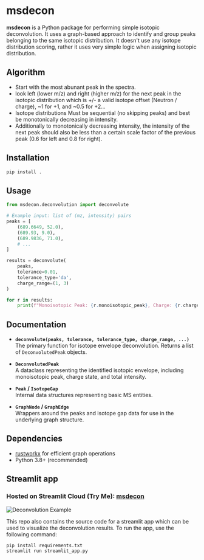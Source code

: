 # msdecon

**msdecon** is a Python package for performing simple isotopic deconvolution. It uses a graph-based approach 
to identify and group peaks belonging to the same isotopic distribution. It doesn't use any isotope distribution
scoring, rather it uses very simple logic when assigning isotopic distribution.

## Algorithm

- Start with the most abunant peak in the spectra.
- look left (lower m/z) and right (higher m/z) for the next peak in the isotopic distribution which is +/- a valid 
isotope offset (Neutron / charge), ~1 for +1, and ~0.5 for +2...
- Isotope distributions Must be sequential (no skipping peaks) and best be monotonically decreasing in intensity.
- Additionally to monotonically decreasing intensity, the intensity of the next peak should also be less than a certain 
scale factor of the previous peak (0.6 for left and 0.8 for right).

## Installation

```bash
pip install .
```

## Usage

```python
from msdecon.deconvolution import deconvolute

# Example input: list of (mz, intensity) pairs
peaks = [
    (689.6649, 52.0),
    (689.93, 9.0),
    (689.9836, 71.0),
    # ...
]

results = deconvolute(
    peaks,
    tolerance=0.01,
    tolerance_type='da',
    charge_range=(1, 3)
)

for r in results:
    print(f"Monoisotopic Peak: {r.monoisotopic_peak}, Charge: {r.charge}, Total Intensity: {r.total_intensity}")
```

## Documentation

- **`deconvolute(peaks, tolerance, tolerance_type, charge_range, ...)`**  
  The primary function for isotope envelope deconvolution. Returns a list of `DeconvolutedPeak` objects.
  
- **`DeconvolutedPeak`**  
  A dataclass representing the identified isotopic envelope, including monoisotopic peak, charge state, and total intensity.

- **`Peak` / `IsotopeGap`**  
  Internal data structures representing basic MS entities.

- **`GraphNode` / `GraphEdge`**  
  Wrappers around the peaks and isotope gap data for use in the underlying graph structure.

## Dependencies

- [rustworkx](https://github.com/Qiskit/rustworkx) for efficient graph operations
- Python 3.8+ (recommended)

## Streamlit app

### Hosted on Streamlit Cloud (Try Me): [msdecon](https://msdecon.streamlit.app/)

![Deconvolution Example](example.gif)

This repo also contains the source code for a streamlit app which can be used to visualize the 
deconvolution results. To run the app, use the following command:

```bash
pip install requirements.txt
streamlit run streamlit_app.py
```